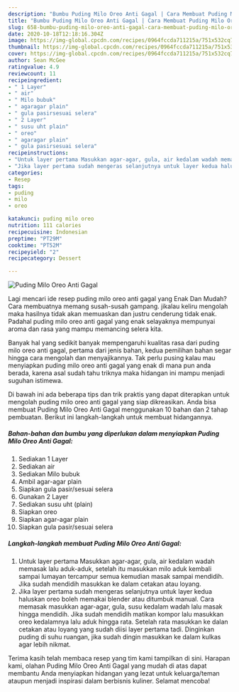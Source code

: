 ```yaml
---
description: "Bumbu Puding Milo Oreo Anti Gagal | Cara Membuat Puding Milo Oreo Anti Gagal Yang Enak Banget"
title: "Bumbu Puding Milo Oreo Anti Gagal | Cara Membuat Puding Milo Oreo Anti Gagal Yang Enak Banget"
slug: 658-bumbu-puding-milo-oreo-anti-gagal-cara-membuat-puding-milo-oreo-anti-gagal-yang-enak-banget
date: 2020-10-18T12:18:16.304Z
image: https://img-global.cpcdn.com/recipes/0964fccda711215a/751x532cq70/puding-milo-oreo-anti-gagal-foto-resep-utama.jpg
thumbnail: https://img-global.cpcdn.com/recipes/0964fccda711215a/751x532cq70/puding-milo-oreo-anti-gagal-foto-resep-utama.jpg
cover: https://img-global.cpcdn.com/recipes/0964fccda711215a/751x532cq70/puding-milo-oreo-anti-gagal-foto-resep-utama.jpg
author: Sean McGee
ratingvalue: 4.9
reviewcount: 11
recipeingredient:
- " 1 Layer"
- " air"
- " Milo bubuk"
- " agaragar plain"
- " gula pasirsesuai selera"
- " 2 Layer"
- " susu uht plain"
- " oreo"
- " agaragar plain"
- " gula pasirsesuai selera"
recipeinstructions:
- "Untuk layer pertama Masukkan agar-agar, gula, air kedalam wadah memasak lalu aduk-aduk, setelah itu masukkan milo aduk kembali sampai lumayan tercampur semua kemudian masak sampai mendidih. Jika sudah mendidih masukkan ke dalam cetakan atau loyang."
- "Jika layer pertama sudah mengeras selanjutnya untuk layer kedua haluskan oreo boleh memakai blender atau ditumbuk manual. Cara memasak masukkan agar-agar, gula, susu kedalam wadah lalu masak hingga mendidih. Jika sudah mendidih matikan kompor lalu masukkan oreo kedalamnya lalu aduk hingga rata. Setelah rata masukkan ke dalan cetakan atau loyang yang sudah diisi layer pertama tadi. Dinginkan puding di suhu ruangan, jika sudah dingin masukkan ke dalam kulkas agar lebih nikmat."
categories:
- Resep
tags:
- puding
- milo
- oreo

katakunci: puding milo oreo 
nutrition: 111 calories
recipecuisine: Indonesian
preptime: "PT29M"
cooktime: "PT52M"
recipeyield: "2"
recipecategory: Dessert

---
```



![Puding Milo Oreo Anti Gagal](https://img-global.cpcdn.com/recipes/0964fccda711215a/751x532cq70/puding-milo-oreo-anti-gagal-foto-resep-utama.jpg)

Lagi mencari ide resep puding milo oreo anti gagal yang Enak Dan Mudah? Cara membuatnya memang susah-susah gampang. jikalau keliru mengolah maka hasilnya tidak akan memuaskan dan justru cenderung tidak enak. Padahal puding milo oreo anti gagal yang enak selayaknya mempunyai aroma dan rasa yang mampu memancing selera kita.



Banyak hal yang sedikit banyak mempengaruhi kualitas rasa dari puding milo oreo anti gagal, pertama dari jenis bahan, kedua pemilihan bahan segar hingga cara mengolah dan menyajikannya. Tak perlu pusing kalau mau menyiapkan puding milo oreo anti gagal yang enak di mana pun anda berada, karena asal sudah tahu triknya maka hidangan ini mampu menjadi suguhan istimewa.


Di bawah ini ada beberapa tips dan trik praktis yang dapat diterapkan untuk mengolah puding milo oreo anti gagal yang siap dikreasikan. Anda bisa membuat Puding Milo Oreo Anti Gagal menggunakan 10 bahan dan 2 tahap pembuatan. Berikut ini langkah-langkah untuk membuat hidangannya.

<!--inarticleads1-->

##### Bahan-bahan dan bumbu yang diperlukan dalam menyiapkan Puding Milo Oreo Anti Gagal:

1. Sediakan  1 Layer
1. Sediakan  air
1. Sediakan  Milo bubuk
1. Ambil  agar-agar plain
1. Siapkan  gula pasir/sesuai selera
1. Gunakan  2 Layer
1. Sediakan  susu uht (plain)
1. Siapkan  oreo
1. Siapkan  agar-agar plain
1. Siapkan  gula pasir/sesuai selera




<!--inarticleads2-->

##### Langkah-langkah membuat Puding Milo Oreo Anti Gagal:

1. Untuk layer pertama Masukkan agar-agar, gula, air kedalam wadah memasak lalu aduk-aduk, setelah itu masukkan milo aduk kembali sampai lumayan tercampur semua kemudian masak sampai mendidih. Jika sudah mendidih masukkan ke dalam cetakan atau loyang.
1. Jika layer pertama sudah mengeras selanjutnya untuk layer kedua haluskan oreo boleh memakai blender atau ditumbuk manual. Cara memasak masukkan agar-agar, gula, susu kedalam wadah lalu masak hingga mendidih. Jika sudah mendidih matikan kompor lalu masukkan oreo kedalamnya lalu aduk hingga rata. Setelah rata masukkan ke dalan cetakan atau loyang yang sudah diisi layer pertama tadi. Dinginkan puding di suhu ruangan, jika sudah dingin masukkan ke dalam kulkas agar lebih nikmat.




Terima kasih telah membaca resep yang tim kami tampilkan di sini. Harapan kami, olahan Puding Milo Oreo Anti Gagal yang mudah di atas dapat membantu Anda menyiapkan hidangan yang lezat untuk keluarga/teman ataupun menjadi inspirasi dalam berbisnis kuliner. Selamat mencoba!
